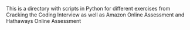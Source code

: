 This is a directory with scripts in Python for different exercises from Cracking the Coding Interview as well as Amazon Online Assessment and Hathaways Online Assessment
